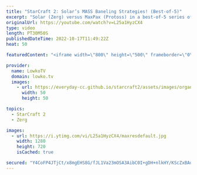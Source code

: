```yaml
---
title: "StarCraft 2: Solar’s MASS Baneling Strategies! (Best-of-5)"
excerpt: "Solar (Zerg) versus MaxPax (Protoss) in a best-of-5 series of StarCraft 2. This match is the Grand Finals of the ESL Open Cup 142. Solar decides to play mass Baneling over and over again.  Support my work on Patreon: https://www.patreon.com/lowkotv Become a YouTube member: https://lowko.tv/join  More"
originalUrl: https://youtube.com/watch?v=L25a1HyzCX4
type: video
length: PT30M50S
publishedDateTime: 2022-10-17T11:49:22Z
heat: 50

featuredContent: "<iframe width=\"800\" height=\"500\" frameborder=\"0\" src=\"https://www.youtube.com/embed/L25a1HyzCX4\" allow=\"accelerometer; autoplay; encrypted-media; gyroscope; picture-in-picture\" allowfullscreen></iframe>"

provider:
  name: LowkoTV
  domain: lowko.tv
  images:
    - url: https://everyday-cc.github.io/starcraft2/assets/images/organizations/lowko.tv-50x50.jpg
      width: 50
      height: 50

topics:
  - StarCraft 2
  - Zerg

images:
  - url: https://i.ytimg.com/vi/L25a1HyzCX4/maxresdefault.jpg
    width: 1280
    height: 720
    isCached: true

secured: "Y4CoFP4JTjCt/x8mgEHS8G/fJL1Va23mOSA3AibC0I+gDH+nlkHY/KScZxBAdC0rI3VfNgo5eTn8NSGazcCRfrfM1nhkJNFK0SRNmAoM61nSn0BGVVCa7DxFvyyDxKNQYR3lHpr7bPL+a22loP9F//bv1+xfreezm2aPvWiJvHE3n2NEXzytVgEIcGx6XdYYu0khSFhqj4PgN+aMYSo6DulAVxlPRSpN0rSzlxTYpSq2t6vq/X75B/3Tj+HegertRXGpxilKsH4Prc/tZ+4Ad//7VXh1FgUJYhtFFmfe5VEJQ5rQ3HIADsLabAozfZ3SacB888Ph7J0uHVO5XC5ahLLz9Ol4EQ36b7EOirZJBwkt8oNSyReY/ZBTqQ2I6Yt7cwR0iLx+6isAiNOg24DCkxfOKOj/QQZ6aQh3fwNXzAU=;6vEyFSQol2T4/yRanBcWDA=="
---
```


